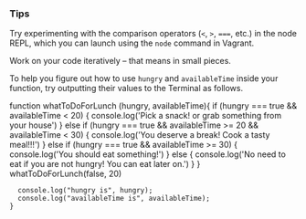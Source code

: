 ### Tips

Try experimenting with the comparison operators (`<`, `>`, `===`, etc.) in the node REPL, which you can launch using the `node` command in Vagrant.

Work on your code iteratively – that means in small pieces. 

To help you figure out how to use `hungry` and `availableTime` inside your function, try outputting their values to the Terminal as follows.

function whatToDoForLunch (hungry, availableTime){ 
  if (hungry === true && availableTime < 20) {
    console.log('Pick a snack! or grab something from your house')
  } else if (hungry === true && availableTime >= 20 && availableTime < 30) {
    console.log('You deserve a break! Cook a tasty meal!!!')
  } else if (hungry === true && availableTime >= 30) {
    console.log('You should eat something!')
  } else {
    console.log('No need to eat if you are not hungry! You can eat later on.')
  }
}
whatToDoForLunch(false, 20)


```function whatToDoForLunch(hungry, availableTime) {
  console.log("hungry is", hungry);
  console.log("availableTime is", availableTime);
}
```

